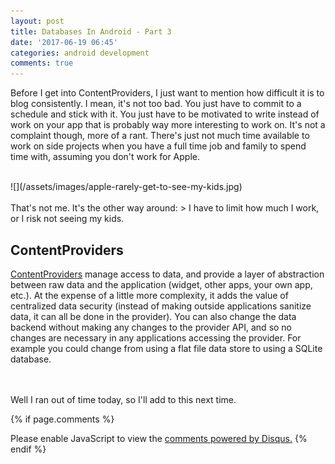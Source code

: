 ```yaml
---
layout: post
title: Databases In Android - Part 3
date: '2017-06-19 06:45'
categories: android development
comments: true
---
```


Before I get into ContentProviders, I just want to mention how difficult it is to blog consistently. I mean, it's not too bad. You just have to commit to a schedule and stick with it. You just have to be motivated to write instead of work on your app that is probably way more interesting to work on. It's not a complaint though, more of a rant. There's just not much time available to work on side projects when you have a full time job and family to spend time with, assuming you don't work for Apple.

<br>
![](/assets/images/apple-rarely-get-to-see-my-kids.jpg)
<br>
<br>
That's not me. It's the other way around:
> I have to limit how much I work, or I risk not seeing my kids.

<br>

ContentProviders
----------------

[ContentProviders](https://developer.android.com/guide/topics/providers/content-providers.html) manage access to data, and provide a layer of abstraction between raw data and the application (widget, other apps, your own app, etc.). At the expense of a little more complexity, it adds the value of centralized data security (instead of making outside applications sanitize data, it can all be done in the provider). You can also change the data backend without making any changes to the provider API, and so no changes are necessary in any applications accessing the provider. For example you could change from using a flat file data store to using a SQLite database.

<br>
<br>
Well I ran out of time today, so I'll add to this next time.

{% if page.comments %}
<div id="disqus_thread"></div>
<script>
    /**
     *  RECOMMENDED CONFIGURATION VARIABLES: EDIT AND UNCOMMENT THE SECTION BELOW TO INSERT DYNAMIC VALUES FROM YOUR PLATFORM OR CMS.
     *  LEARN WHY DEFINING THESE VARIABLES IS IMPORTANT: https://disqus.com/admin/universalcode/#configuration-variables
     */
    /*
    var disqus_config = function () {
        this.page.url = PAGE_URL;  // Replace PAGE_URL with your page's canonical URL variable
        this.page.identifier = PAGE_IDENTIFIER; // Replace PAGE_IDENTIFIER with your page's unique identifier variable
    };
    */
    (function() {  // DON'T EDIT BELOW THIS LINE
        var d = document, s = d.createElement('script');
        
        s.src = '//blog-dalydays-com.disqus.com/embed.js';
        
        s.setAttribute('data-timestamp', +new Date());
        (d.head || d.body).appendChild(s);
    })();
</script>
<noscript>Please enable JavaScript to view the <a href="https://disqus.com/?ref_noscript" rel="nofollow">comments powered by Disqus.</a></noscript>
{% endif %}
